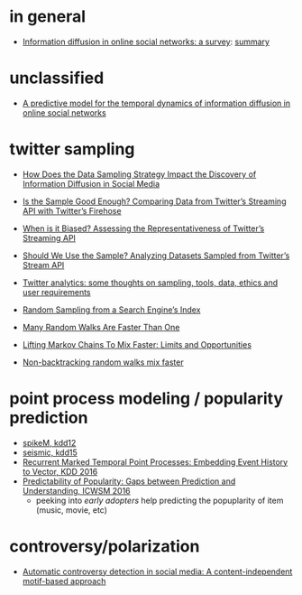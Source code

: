 # in general

- [Information diffusion in online social networks: a survey](https://dl.acm.org/citation.cfm?id=2503797): [summary](../june/information-diffusion-survey.md)
  
# unclassified

- [A predictive model for the temporal dynamics of information diffusion in online social networks](https://dl.acm.org/citation.cfm?id=2188254)

# twitter sampling

- [How Does the Data Sampling Strategy Impact the Discovery of Information Diffusion in Social Media](http://www.contrib.andrew.cmu.edu/~aislingk/papers/dechoudhury_ICWSM10.pdf)
- [Is the Sample Good Enough? Comparing Data from Twitter’s Streaming API with Twitter’s Firehose](https://www.aaai.org/ocs/index.php/ICWSM/ICWSM13/paper/download/6071/6379)
- [When is it Biased? Assessing the Representativeness of Twitter’s Streaming API](https://arxiv.org/pdf/1401.7909.pdf)
- [Should We Use the Sample? Analyzing Datasets Sampled from Twitter’s Stream API](https://dl.acm.org/citation.cfm?id=2788341.2746366)
- [Twitter analytics: some thoughts on sampling, tools, data, ethics and user requirements](https://www.slideshare.net/Flygirltwo/twitter-analytics-some-thoughts-on-sampling-tools-data-ethics-and-user-requirements)
- [Random Sampling from a Search Engine’s Index](http://citeseerx.ist.psu.edu/viewdoc/download?doi=10.1.1.149.4535&rep=rep1&type=pdf)

- [Many Random Walks Are Faster Than One](https://arxiv.org/pdf/0705.0467.pdf)
- [Lifting Markov Chains To Mix Faster: Limits and Opportunities](https://arxiv.org/pdf/1705.08253.pdf)
- [Non-backtracking random walks mix faster](https://pdfs.semanticscholar.org/fc3a/3f317ccf5a8cb5ed03e2c35fdcc4842ca631.pdf)

# point process modeling / popularity prediction

- [spikeM, kdd12](../june/spikeM-kdd-2012.md)
- [seismic, kdd15](../june/seismic-kdd15.md)
- [Recurrent Marked Temporal Point Processes: Embedding Event History to Vector, KDD 2016](https://dl.acm.org/citation.cfm?id=2939672.2939875)
- [Predictability of Popularity: Gaps between Prediction and Understanding, ICWSM 2016](https://www.aaai.org/ocs/index.php/ICWSM/ICWSM16/paper/download/13129/12754)
  - peeking into *early adopters* help predicting the popuplarity of item (music, movie, etc)


# controversy/polarization

- [Automatic controversy detection in social media: A content-independent motif-based approach](../june/controversy-detection-motif-osnem17.md)

